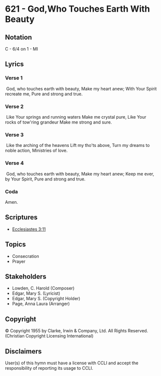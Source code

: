 # 621 - God,Who Touches Earth With Beauty

## Notation

C - 6/4 on 1 - MI

## Lyrics

### Verse 1

 God, who touches earth with beauty, Make my heart anew; With Your Spirit recreate me, Pure and strong and true.

### Verse 2

 Like Your springs and running waters Make me crystal pure, Like Your rocks of tow'ring grandeur Make me strong and sure.

### Verse 3

 Like the arching of the heavens Lift my tho'ts above, Turn my dreams to noble action, Ministries of love.

### Verse 4

 God, who touches earth with beauty, Make my heart anew; Keep me ever, by Your Spirit, Pure and strong and true. 

### Coda

Amen.


## Scriptures

- [Ecclesiastes 3:11](https://www.biblegateway.com/passage/?search=Ecclesiastes%203%3A11)

## Topics

- Consecration
- Prayer

## Stakeholders

- Lowden, C. Harold (Composer)
- Edgar, Mary S. (Lyricist)
- Edgar, Mary S. (Copyright Holder)
- Page, Anna Laura (Arranger)

## Copyright

© Copyright 1955 by Clarke, Irwin & Company, Ltd. All Rights Reserved.
(Christian Copyright Licensing International)

## Disclaimers

User(s) of this hymn must have a license with CCLI and accept the responsibility of reporting its usage to CCLI.

